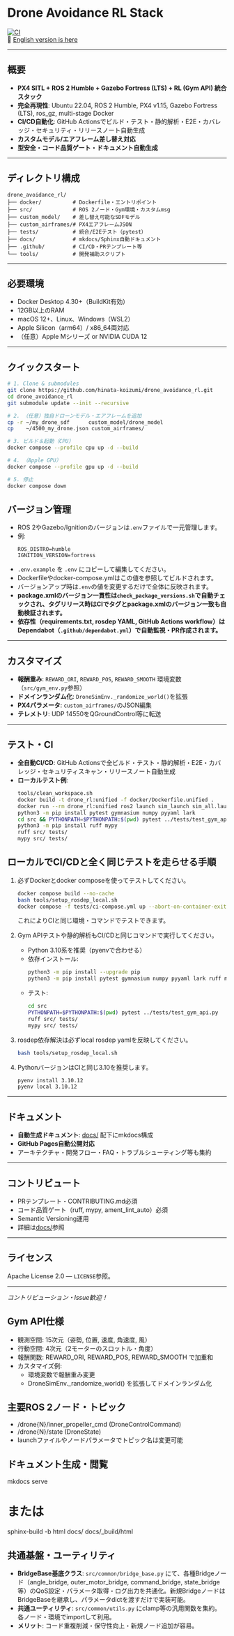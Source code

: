 # Drone Avoidance RL Stack

[![CI](https://github.com/hinata-koizumi/drone_avoidance_rl/actions/workflows/ci.yml/badge.svg)](https://github.com/hinata-koizumi/drone_avoidance_rl/actions)  
📘 [English version is here](README.md)

---

## 概要

- **PX4 SITL + ROS 2 Humble + Gazebo Fortress (LTS) + RL (Gym API) 統合スタック**
- **完全再現性**: Ubuntu 22.04, ROS 2 Humble, PX4 v1.15, Gazebo Fortress (LTS), ros_gz, multi-stage Docker
- **CI/CD自動化**: GitHub Actionsでビルド・テスト・静的解析・E2E・カバレッジ・セキュリティ・リリースノート自動生成
- **カスタムモデル/エアフレーム差し替え対応**
- **型安全・コード品質ゲート・ドキュメント自動生成**

---

## ディレクトリ構成

```
drone_avoidance_rl/
├── docker/          # Dockerfile・エントリポイント
├── src/             # ROS 2ノード・Gym環境・カスタムmsg
├── custom_model/    # 差し替え可能なSDFモデル
├── custom_airframes/# PX4エアフレームJSON
├── tests/           # 統合/E2Eテスト（pytest）
├── docs/            # mkdocs/Sphinx自動ドキュメント
├── .github/         # CI/CD・PRテンプレート等
└── tools/           # 開発補助スクリプト
```

---

## 必要環境

- Docker Desktop 4.30+（BuildKit有効）
- 12GB以上のRAM
- macOS 12+、Linux、Windows（WSL2）
- Apple Silicon（arm64）/ x86_64両対応
- （任意）Apple Mシリーズ or NVIDIA CUDA 12

---

## クイックスタート

```bash
# 1. Clone & submodules
git clone https://github.com/hinata-koizumi/drone_avoidance_rl.git
cd drone_avoidance_rl
git submodule update --init --recursive

# 2. （任意）独自ドローンモデル・エアフレームを追加
cp -r ~/my_drone_sdf      custom_model/drone_model
cp    ~/4500_my_drone.json custom_airframes/

# 3. ビルド＆起動（CPU）
docker compose --profile cpu up -d --build

# 4. （Apple GPU）
docker compose --profile gpu up -d --build

# 5. 停止
docker compose down
```

## バージョン管理

- ROS 2やGazebo/Ignitionのバージョンは`.env`ファイルで一元管理します。
- 例:
  ```
  ROS_DISTRO=humble
  IGNITION_VERSION=fortress
  ```
- `.env.example` を `.env` にコピーして編集してください。
- Dockerfileやdocker-compose.ymlはこの値を参照してビルドされます。
- バージョンアップ時は`.env`の値を変更するだけで全体に反映されます。
- **package.xmlのバージョン一貫性は`check_package_versions.sh`で自動チェックされ、タグリリース時はCIでタグとpackage.xmlのバージョン一致も自動検証されます。**
- **依存性（requirements.txt, rosdep YAML, GitHub Actions workflow）はDependabot（`.github/dependabot.yml`）で自動監視・PR作成されます。**

---

## カスタマイズ

- **報酬重み**: `REWARD_ORI`, `REWARD_POS`, `REWARD_SMOOTH` 環境変数（`src/gym_env.py`参照）
- **ドメインランダム化**: `DroneSimEnv._randomize_world()`を拡張
- **PX4パラメータ**: `custom_airframes/`のJSON編集
- **テレメトリ**: UDP 14550をQGroundControl等に転送

---

## テスト・CI

- **全自動CI/CD**: GitHub Actionsで全ビルド・テスト・静的解析・E2E・カバレッジ・セキュリティスキャン・リリースノート自動生成
- **ローカルテスト例**:
  ```bash
  tools/clean_workspace.sh
  docker build -t drone_rl:unified -f docker/Dockerfile.unified .
  docker run --rm drone_rl:unified ros2 launch sim_launch sim_all.launch.py
  python3 -m pip install pytest gymnasium numpy pyyaml lark
  cd src && PYTHONPATH=$PYTHONPATH:$(pwd) pytest ../tests/test_gym_api.py
  python3 -m pip install ruff mypy
  ruff src/ tests/
  mypy src/ tests/
  ```

## ローカルでCI/CDと全く同じテストを走らせる手順

1. 必ずDockerとdocker composeを使ってテストしてください。
   ```sh
   docker compose build --no-cache
   bash tools/setup_rosdep_local.sh
   docker compose -f tests/ci-compose.yml up --abort-on-container-exit
   ```
   これによりCIと同じ環境・コマンドでテストできます。

2. Gym APIテストや静的解析もCI/CDと同じコマンドで実行してください。
   - Python 3.10系を推奨（pyenvで合わせる）
   - 依存インストール:
     ```sh
     python3 -m pip install --upgrade pip
     python3 -m pip install pytest gymnasium numpy pyyaml lark ruff mypy
     ```
   - テスト:
     ```sh
     cd src
     PYTHONPATH=$PYTHONPATH:$(pwd) pytest ../tests/test_gym_api.py
     ruff src/ tests/
     mypy src/ tests/
     ```

3. rosdep依存解決は必ずlocal rosdep yamlを反映してください。
   ```sh
   bash tools/setup_rosdep_local.sh
   ```

4. PythonバージョンはCIと同じ3.10を推奨します。
   ```sh
   pyenv install 3.10.12
   pyenv local 3.10.12
   ```

---

## ドキュメント

- **自動生成ドキュメント**: [docs/](docs/) 配下にmkdocs構成
- **GitHub Pages自動公開対応**
- アーキテクチャ・開発フロー・FAQ・トラブルシューティング等も集約

---

## コントリビュート

- PRテンプレート・CONTRIBUTING.md必須
- コード品質ゲート（ruff, mypy, ament_lint_auto）必須
- Semantic Versioning運用
- 詳細は[docs/](docs/)参照

---

## ライセンス

Apache License 2.0 — `LICENSE`参照。

---

*コントリビューション・Issue歓迎！*

## Gym API仕様
- 観測空間: 15次元（姿勢, 位置, 速度, 角速度, 風）
- 行動空間: 4次元（2モーターのスロットル・角度）
- 報酬関数: REWARD_ORI, REWARD_POS, REWARD_SMOOTH で加重和
- カスタマイズ例: 
  - 環境変数で報酬重み変更
  - DroneSimEnv._randomize_world() を拡張してドメインランダム化

## 主要ROS 2ノード・トピック
- /drone{N}/inner_propeller_cmd (DroneControlCommand)
- /drone{N}/state (DroneState)
- launchファイルやノードパラメータでトピック名は変更可能

## ドキュメント生成・閲覧
mkdocs serve
# または
sphinx-build -b html docs/ docs/_build/html

## 共通基盤・ユーティリティ

- **BridgeBase基底クラス**: `src/common/bridge_base.py` にて、各種Bridgeノード（angle_bridge, outer_motor_bridge, command_bridge, state_bridge等）のQoS設定・パラメータ取得・ログ出力を共通化。新規BridgeノードはBridgeBaseを継承し、パラメータdictを渡すだけで実装可能。
- **共通ユーティリティ**: `src/common/utils.py` にclamp等の汎用関数を集約。各ノード・環境でimportして利用。
- **メリット**: コード重複削減・保守性向上・新規ノード追加が容易。
